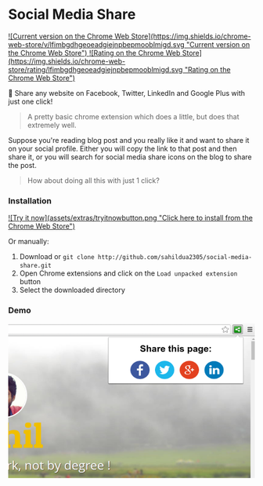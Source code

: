 # Social Media Share
<a href="https://chrome.google.com/webstore/detail/social-media-share/lfimbgdhgeoeadgiejnpbepmooblmigd" target="_blank">
  ![Current version on the Chrome Web Store](https://img.shields.io/chrome-web-store/v/lfimbgdhgeoeadgiejnpbepmooblmigd.svg "Current version on the Chrome Web Store")
</a>
<a href="https://chrome.google.com/webstore/detail/social-media-share/lfimbgdhgeoeadgiejnpbepmooblmigd" target="_blank">
  ![Rating on the Chrome Web Store](https://img.shields.io/chrome-web-store/rating/lfimbgdhgeoeadgiejnpbepmooblmigd.svg "Rating on the Chrome Web Store")
</a>

:loudspeaker:  Share any website on Facebook, Twitter, LinkedIn and Google Plus with just one click!

> A pretty basic chrome extension which does a little, but does that extremely well.

Suppose you're reading blog post and you really like it and want to share it on your social profile. Either you will copy the link to that post and then share it, or you will search for social media share icons on the blog to share the post.

> How about doing all this with just 1 click?


### Installation

<a href="https://chrome.google.com/webstore/detail/social-media-share/lfimbgdhgeoeadgiejnpbepmooblmigd" target="_blank">
  ![Try it now](assets/extras/tryitnowbutton.png "Click here to install from the Chrome Web Store")
</a>

Or manually:

1. Download or `git clone http://github.com/sahildua2305/social-media-share.git`
2. Open Chrome extensions and click on the `Load unpacked extension` button
3. Select the downloaded directory

### Demo

![Screenshot Demo Social Media Share](assets/extras/screenshot.png)

